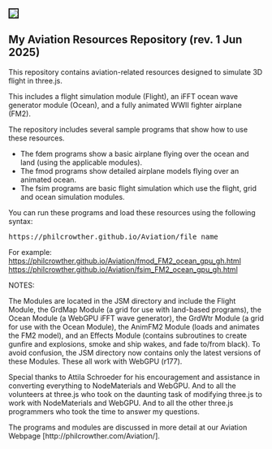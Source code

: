 <img border="2" src="textures/images/FM2_shadow.png" style="float: center">

<h2>My Aviation Resources Repository (rev. 1 Jun 2025)</h2>
<p>
This repository contains aviation-related resources designed to simulate 3D flight in three.js.
</p><p>
This includes a flight simulation module (Flight), an iFFT ocean wave generator module (Ocean), and a fully animated WWII fighter airplane (FM2).
</p><p>
The repository includes several sample programs that show how to use these resources.
</p><ul>
	<li>The fdem programs show a basic airplane flying over the ocean and land (using the applicable modules).</li>
	<li>The fmod programs show detailed airplane models flying over an animated ocean.</li>
	<li>The fsim programs are basic flight simulation which use the flight, grid and ocean simulation modules.</li>
</ul><p>
You can run these programs and load these resources using the following syntax:
<pre>https://philcrowther.github.io/Aviation/file_name</pre>

For example:<br>
https://philcrowther.github.io/Aviation/fmod_FM2_ocean_gpu_gh.html<br>
https://philcrowther.github.io/Aviation/fsim_FM2_ocean_gpu_gh.html

NOTES:
<p>
The Modules are located in the JSM directory and include the Flight Module, the GrdMap Module (a grid for use with land-based programs), the Ocean Module (a WebGPU iFFT wave generator), the GrdWtr Module (a grid for use with the Ocean Module), the AnimFM2 Module (loads and animates the FM2 model), and an Effects Module (contains subroutines to create gunfire and explosions, smoke and ship wakes, and fade to/from black). To avoid confusion, the JSM directory now contains only the latest versions of these Modules.  These all work with WebGPU (r177).
</p><p>
Special thanks to Attila Schroeder for his encouragement and assistance in converting everything to NodeMaterials and WebGPU. And to all the volunteers at three.js who took on the daunting task of modifying three.js to work with NodeMaterials and WebGPU. And to all the other three.js programmers who took the time to answer my questions.
</p><p>
The programs and modules are discussed in more detail at our Aviation Webpage [http://philcrowther.com/Aviation/].
</p>
